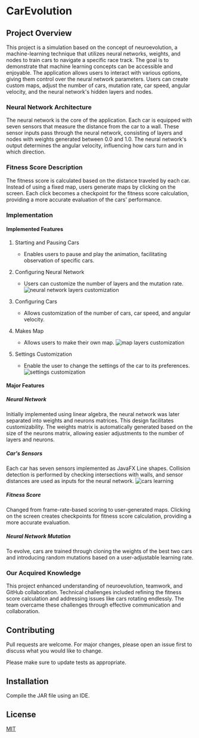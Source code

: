 # CarEvolution

## Project Overview

This project is a simulation based on the concept of neuroevolution, a machine-learning technique that utilizes neural networks, weights, and nodes to train cars to navigate a specific race track. The goal is to demonstrate that machine learning concepts can be accessible and enjoyable. The application allows users to interact with various options, giving them control over the neural network parameters. Users can create custom maps, adjust the number of cars, mutation rate, car speed, angular velocity, and the neural network's hidden layers and nodes.

### Neural Network Architecture

The neural network is the core of the application. Each car is equipped with seven sensors that measure the distance from the car to a wall. These sensor inputs pass through the neural network, consisting of layers and nodes with weights generated between 0.0 and 1.0. The neural network's output determines the angular velocity, influencing how cars turn and in which direction.

### Fitness Score Description

The fitness score is calculated based on the distance traveled by each car. Instead of using a fixed map, users generate maps by clicking on the screen. Each click becomes a checkpoint for the fitness score calculation, providing a more accurate evaluation of the cars' performance.

### Implementation

#### Implemented Features

1. Starting and Pausing Cars
   - Enables users to pause and play the animation, facilitating observation of specific cars.

2. Configuring Neural Network
   - Users can customize the number of layers and the mutation rate.
![neural network layers customization](images/neuralNetworkView.gif)

1. Configuring Cars
   - Allows customization of the number of cars, car speed, and angular velocity.

2. Makes Map
   - Allows users to make their own map.
![map layers customization](images/makeMap.gif)

3. Settings Customization
   - Enable the user to change the settings of the car to its preferences.
![settings customization](images/buttonChange.gif)

#### Major Features

##### Neural Network

Initially implemented using linear algebra, the neural network was later separated into weights and neurons matrices. This design facilitates customizability. The weights matrix is automatically generated based on the size of the neurons matrix, allowing easier adjustments to the number of layers and neurons.

##### Car's Sensors

Each car has seven sensors implemented as JavaFX Line shapes. Collision detection is performed by checking intersections with walls, and sensor distances are used as inputs for the neural network.
![cars learning](images/carsLearning.gif)

##### Fitness Score

Changed from frame-rate-based scoring to user-generated maps. Clicking on the screen creates checkpoints for fitness score calculation, providing a more accurate evaluation.

##### Neural Network Mutation

To evolve, cars are trained through cloning the weights of the best two cars and introducing random mutations based on a user-adjustable learning rate.

### Our Acquired Knowledge

This project enhanced understanding of neuroevolution, teamwork, and GitHub collaboration. Technical challenges included refining the fitness score calculation and addressing issues like cars rotating endlessly. The team overcame these challenges through effective communication and collaboration.

## Contributing

Pull requests are welcome. For major changes, please open an issue first
to discuss what you would like to change.

Please make sure to update tests as appropriate.

## Installation

Compile the JAR file using an IDE.

## License

[MIT](https://choosealicense.com/licenses/mit/)
